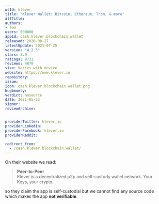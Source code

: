 ```yaml
---
wsId: klever
title: "Klever Wallet: Bitcoin, Ethereum, Tron, & more"
altTitle: 
authors:
- leo
users: 500000
appId: cash.klever.blockchain.wallet
released: 2020-08-27
latestUpdate: 2021-07-25
version: "4.2.5"
stars: 3.9
ratings: 8731
reviews: 4878
size: Varies with device
website: https://www.klever.io
repository: 
issue: 
icon: cash.klever.blockchain.wallet.png
bugbounty: 
verdict: nosource
date: 2021-05-22
signer: 
reviewArchive:


providerTwitter: klever_io
providerLinkedIn: 
providerFacebook: klever.io
providerReddit: 

redirect_from:
  - /cash.klever.blockchain.wallet/
---
```



On their website we read:

> **Peer-to-Peer**<br>
  Klever is a decentralized p2p and self-custody wallet network. Your Keys, your
  crypto.

so they claim the app is self-custodial but we cannot find any source code which
makes the app **not verifiable**.

